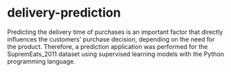 # delivery-prediction
Predicting the delivery time of purchases is an important factor that directly influences the customers' purchase decision, depending on the need for the product. Therefore, a prediction application was performed for the SupremEats_2011 dataset using supervised learning models with the Python programming language.
